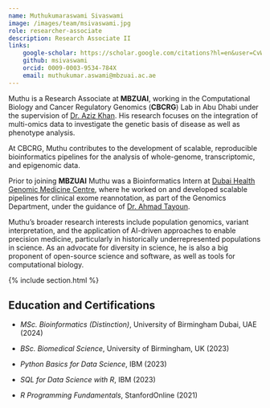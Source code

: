 ```yaml
---
name: Muthukumaraswami Sivaswami
image: /images/team/msivaswami.jpg
role: researcher-associate
description: Research Associate II
links: 
    google-scholar: https://scholar.google.com/citations?hl=en&user=CvW--fAAAAAJ
    github: msivaswami
    orcid: 0009-0003-9534-784X
    email: muthukumar.aswami@mbzuai.ac.ae
---
```


Muthu is a Research Associate at **MBZUAI**, working in the Computational Biology and Cancer Regulatory Genomics (**CBCRG**) Lab in Abu Dhabi under the supervision of [Dr. Aziz Khan](https://mbzuai.ac.ae/study/faculty/aziz-khan/). His research focuses on the integration of multi-omics data to investigate the genetic basis of disease as well as phenotype analysis.

At CBCRG, Muthu contributes to the development of scalable, reproducible bioinformatics pipelines for the analysis of whole-genome, transcriptomic, and epigenomic data. 

Prior to joining **MBZUAI** Muthu was a Bioinformatics Intern at [Dubai Health Genomic Medicine Centre](https://dubaihealth.ae/), where he worked on and developed scalable pipelines for clinical exome reannotation, as part of the Genomics Department, under the guidance of [Dr. Ahmad Tayoun](https://www.mbru.ac.ae/a-z-directory/ahmad-abou-tayoun/). 

Muthu’s broader research interests include population genomics, variant interpretation, and the application of AI-driven approaches to enable precision medicine, particularly in historically underrepresented populations in science. As an advocate for diversity in science, he is also a big proponent of open-source science and software, as well as tools for computational biology.

{% include section.html %}

## Education and Certifications

- _MSc. Bioinformatics (Distinction)_, University of Birmingham Dubai, UAE (2024)

- _BSc. Biomedical Science_, University of Birmingham, UK (2023)

- _Python Basics for Data Science_, IBM (2023)

- _SQL for Data Science with R_, IBM (2023)

- _R Programming Fundamentals_, StanfordOnline (2021)
